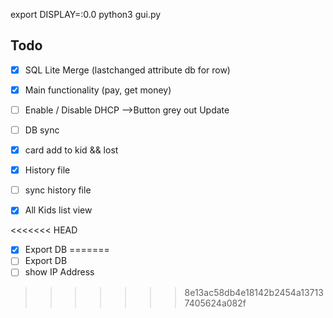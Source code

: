 export DISPLAY=:0.0
python3 gui.py

## Todo

  - [x] SQL Lite Merge (lastchanged attribute db for row)
  - [x] Main functionality (pay, get money)
  - [ ] Enable / Disable DHCP -->Button grey out Update
  - [ ] DB sync

  - [x] card add to kid && lost
  - [x] History file
  - [ ] sync history file
  - [x] All Kids list view

<<<<<<< HEAD
  - [x] Export DB
=======
  - [ ] Export DB
  - [ ] show IP Address
>>>>>>> 8e13ac58db4e18142b2454a137137405624a082f
